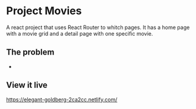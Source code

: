 # Project Movies

A react project that uses React Router to whitch pages. It has a home page with a movie grid and a detail page with one specific movie.

## The problem

-

## View it live

https://elegant-goldberg-2ca2cc.netlify.com/
